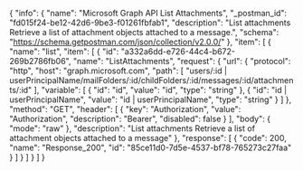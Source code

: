 {
  "info": {
    "name": "Microsoft Graph API List Attachments",
    "_postman_id": "fd015f24-be12-42d6-9be3-f01261fbfab1",
    "description": "List attachments Retrieve a list of attachment objects attached to a message.",
    "schema": "https://schema.getpostman.com/json/collection/v2.0.0/"
  },
  "item": [
    {
      "name": "list",
      "item": [
        {
          "id": "a332a6dd-e726-44c4-b672-269b2786fb06",
          "name": "ListAttachments",
          "request": {
            "url": {
              "protocol": "http",
              "host": "graph.microsoft.com",
              "path": [
                "users/:id | userPrincipalName/mailFolders/:id/childFolders/:id/messages/:id/attachments/:id"
              ],
              "variable": [
                {
                  "id": "id",
                  "value": "id",
                  "type": "string"
                },
                {
                  "id": "id | userPrincipalName",
                  "value": "id | userPrincipalName",
                  "type": "string"
                }
              ]
            },
            "method": "GET",
            "header": [
              {
                "key": "Authorization",
                "value": "Authorization",
                "description": "Bearer",
                "disabled": false
              }
            ],
            "body": {
              "mode": "raw"
            },
            "description": "List attachments Retrieve a list of attachment objects attached to a message"
          },
          "response": [
            {
              "code": 200,
              "name": "Response_200",
              "id": "85ce11d0-7d5e-4537-bf78-765273c27faa"
            }
          ]
        }
      ]
    }
  ]
}